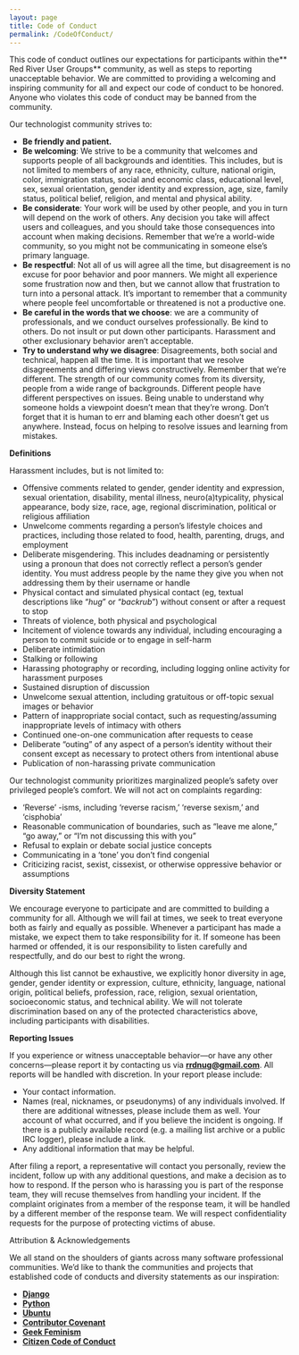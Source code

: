 ```yaml
---
layout: page
title: Code of Conduct
permalink: /CodeOfConduct/
---
```


This code of conduct outlines our expectations for
participants within the** Red River User Groups** community, as well as
steps to reporting unacceptable behavior. We are committed to providing a
welcoming and inspiring community for all and expect our code of conduct to be
honored. Anyone who violates this code of conduct may be banned from the
community.

Our technologist community strives to:

- **Be
     friendly and patient.**
- **Be
     welcoming**: We strive to be a community that welcomes and supports
     people of all backgrounds and identities. This includes, but is not
     limited to members of any race, ethnicity, culture, national origin, color,
     immigration status, social and economic class, educational level, sex,
     sexual orientation, gender identity and expression, age, size, family
     status, political belief, religion, and mental and physical ability.
- **Be
     considerate**: Your work will be used by other people, and you in turn
     will depend on the work of others. Any decision you take will affect users
     and colleagues, and you should take those consequences into account when
     making decisions. Remember that we’re a world-wide community, so you might
     not be communicating in someone else’s primary language.
- **Be
     respectful**: Not all of us will agree all the time, but disagreement is
     no excuse for poor behavior and poor manners. We might all experience some
     frustration now and then, but we cannot allow that frustration to turn
     into a personal attack. It’s important to remember that a community where
     people feel uncomfortable or threatened is not a productive one.
- **Be
     careful in the words that we choose**: we are a community of
     professionals, and we conduct ourselves professionally. Be kind to others.
     Do not insult or put down other participants. Harassment and other
     exclusionary behavior aren’t acceptable.
- **Try
     to understand why we disagree**: Disagreements, both social and
     technical, happen all the time. It is important that we resolve
     disagreements and differing views constructively. Remember that we’re
     different. The strength of our community comes from its diversity, people
     from a wide range of backgrounds. Different people have different
     perspectives on issues. Being unable to understand why someone holds a
     viewpoint doesn’t mean that they’re wrong. Don’t forget that it is human
     to err and blaming each other doesn’t get us anywhere. Instead, focus on
     helping to resolve issues and learning from mistakes.

**Definitions**

Harassment includes, but is not limited to:

- Offensive
     comments related to gender, gender identity and expression, sexual
     orientation, disability, mental illness, neuro(a)typicality, physical
     appearance, body size, race, age, regional discrimination, political or
     religious affiliation
- Unwelcome
     comments regarding a person’s lifestyle choices and practices, including
     those related to food, health, parenting, drugs, and employment
- Deliberate
     misgendering. This includes deadnaming or persistently using a pronoun
     that does not correctly reflect a person’s gender identity. You must
     address people by the name they give you when not addressing them by their
     username or handle
- Physical
     contact and simulated physical contact (eg, textual descriptions like “_hug_”
     or “_backrub_”) without consent or after a request to stop
- Threats
     of violence, both physical and psychological
- Incitement
     of violence towards any individual, including encouraging a person to
     commit suicide or to engage in self-harm
- Deliberate
     intimidation
- Stalking
     or following
- Harassing
     photography or recording, including logging online activity for harassment
     purposes
- Sustained
     disruption of discussion
- Unwelcome
     sexual attention, including gratuitous or off-topic sexual images or behavior
- Pattern
     of inappropriate social contact, such as requesting/assuming inappropriate
     levels of intimacy with others
- Continued
     one-on-one communication after requests to cease
- Deliberate
     “outing” of any aspect of a person’s identity without their consent except
     as necessary to protect others from intentional abuse
- Publication
     of non-harassing private communication

Our technologist community prioritizes marginalized people’s
safety over privileged people’s comfort. We will not act on complaints
regarding:

- ‘Reverse’
     -isms, including ‘reverse racism,’ ‘reverse sexism,’ and ‘cisphobia’
- Reasonable
     communication of boundaries, such as “leave me alone,” “go away,” or “I’m not
     discussing this with you”
- Refusal
     to explain or debate social justice concepts
- Communicating
     in a ‘tone’ you don’t find congenial
- Criticizing
     racist, sexist, cissexist, or otherwise oppressive behavior or assumptions

**Diversity Statement**

We encourage everyone to participate and are committed to
building a community for all. Although we will fail at times, we seek to treat
everyone both as fairly and equally as possible. Whenever a participant has
made a mistake, we expect them to take responsibility for it. If someone has
been harmed or offended, it is our responsibility to listen carefully and
respectfully, and do our best to right the wrong.

Although this list cannot be exhaustive, we explicitly honor
diversity in age, gender, gender identity or expression, culture, ethnicity,
language, national origin, political beliefs, profession, race, religion,
sexual orientation, socioeconomic status, and technical ability. We will not
tolerate discrimination based on any of the protected characteristics above, including
participants with disabilities.

**Reporting Issues**

If you experience or witness unacceptable behavior—or have
any other concerns—please report it by contacting us via **rrdnug@gmail.com**.
All reports will be handled with discretion. In your report please include:

- Your
     contact information.
- Names
     (real, nicknames, or pseudonyms) of any individuals involved. If there are
     additional witnesses, please include them as well. Your account of what
     occurred, and if you believe the incident is ongoing. If there is a
     publicly available record (e.g. a mailing list archive or a public IRC
     logger), please include a link.
- Any
     additional information that may be helpful.

After filing a report, a representative will contact you
personally, review the incident, follow up with any additional questions, and
make a decision as to how to respond. If the person who is harassing you is
part of the response team, they will recuse themselves from handling your
incident. If the complaint originates from a member of the response team, it
will be handled by a different member of the response team. We will respect
confidentiality requests for the purpose of protecting victims of abuse.

Attribution & Acknowledgements

We all stand on the shoulders of giants across many software
professional communities. We’d like to thank the communities and projects that
established code of conducts and diversity statements as our inspiration:

- [**Django**](https://www.djangoproject.com/conduct/reporting/)
- [**Python**](https://www.python.org/community/diversity/)
- [**Ubuntu**](http://www.ubuntu.com/about/about-ubuntu/conduct)
- [**Contributor Covenant**](http://contributor-covenant.org/)
- [**Geek Feminism**](http://geekfeminism.org/about/code-of-conduct/)
- [**Citizen Code of Conduct**](http://citizencodeofconduct.org/)